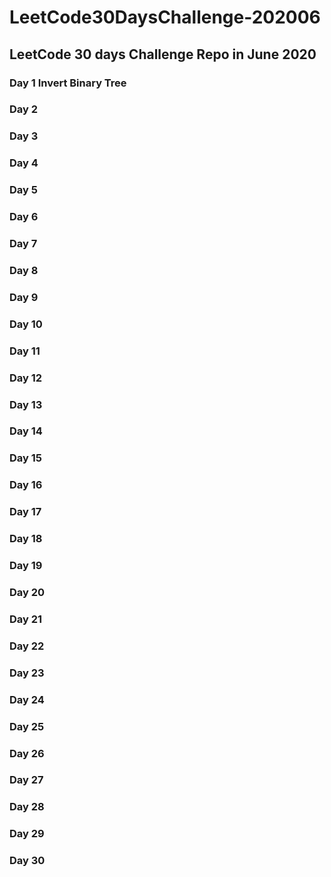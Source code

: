 # LeetCode30DaysChallenge-202006
## LeetCode 30 days Challenge Repo in June 2020
### Day 1 Invert Binary Tree
### Day 2 
### Day 3 
### Day 4 
### Day 5 
### Day 6 
### Day 7 
### Day 8 
### Day 9 
### Day 10 
### Day 11 
### Day 12 
### Day 13 
### Day 14 
### Day 15 
### Day 16 
### Day 17 
### Day 18 
### Day 19 
### Day 20 
### Day 21 
### Day 22 
### Day 23 
### Day 24 
### Day 25 
### Day 26 
### Day 27 
### Day 28 
### Day 29 
### Day 30 
